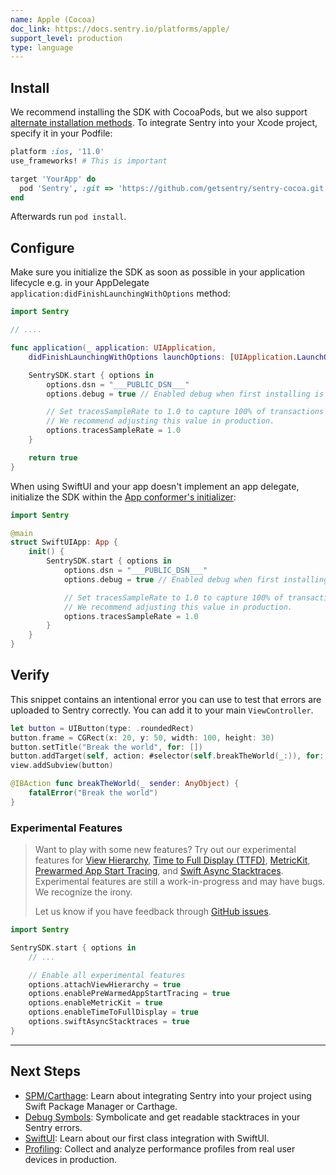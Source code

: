 ```yaml
---
name: Apple (Cocoa)
doc_link: https://docs.sentry.io/platforms/apple/
support_level: production
type: language
---
```


## Install

We recommend installing the SDK with CocoaPods, but we also support [alternate installation methods](/platforms/apple/install/). To integrate Sentry into your Xcode project, specify it in your Podfile:

```ruby
platform :ios, '11.0'
use_frameworks! # This is important

target 'YourApp' do
  pod 'Sentry', :git => 'https://github.com/getsentry/sentry-cocoa.git', :tag => '{{@inject packages.version('sentry.cocoa') }}'
end
```

Afterwards run `pod install`.

## Configure

Make sure you initialize the SDK as soon as possible in your application lifecycle e.g. in your AppDelegate `application:didFinishLaunchingWithOptions` method:

```swift {tabTitle:Swift}
import Sentry

// ....

func application(_ application: UIApplication,
    didFinishLaunchingWithOptions launchOptions: [UIApplication.LaunchOptionsKey: Any]?) -> Bool {

    SentrySDK.start { options in
        options.dsn = "___PUBLIC_DSN___"
        options.debug = true // Enabled debug when first installing is always helpful

        // Set tracesSampleRate to 1.0 to capture 100% of transactions for performance monitoring.
        // We recommend adjusting this value in production.
        options.tracesSampleRate = 1.0
    }

    return true
}
```

When using SwiftUI and your app doesn't implement an app delegate, initialize the SDK within the [App conformer's initializer](<https://developer.apple.com/documentation/swiftui/app/main()>):

```swift
import Sentry

@main
struct SwiftUIApp: App {
    init() {
        SentrySDK.start { options in
            options.dsn = "___PUBLIC_DSN___"
            options.debug = true // Enabled debug when first installing is always helpful

            // Set tracesSampleRate to 1.0 to capture 100% of transactions for performance monitoring.
            // We recommend adjusting this value in production.
            options.tracesSampleRate = 1.0
        }
    }
}
```

## Verify

This snippet contains an intentional error you can use to test that errors are uploaded to Sentry correctly. You can add it to your main `ViewController`.

```swift
let button = UIButton(type: .roundedRect)
button.frame = CGRect(x: 20, y: 50, width: 100, height: 30)
button.setTitle("Break the world", for: [])
button.addTarget(self, action: #selector(self.breakTheWorld(_:)), for: .touchUpInside)
view.addSubview(button)

@IBAction func breakTheWorld(_ sender: AnyObject) {
    fatalError("Break the world")
}
```

### Experimental Features

> Want to play with some new features? Try out our experimental features for [View Hierarchy](/platforms/apple/guides/ios/enriching-events/viewhierarchy/), [Time to Full Display (TTFD)](/platforms/apple/guides/ios/performance/instrumentation/automatic-instrumentation/#time-to-full-display), [MetricKit](/platforms/apple/guides/watchos/configuration/metric-kit/), [Prewarmed App Start Tracing](https://docs.sentry.io/platforms/apple/performance/instrumentation/automatic-instrumentation/#prewarmed-app-start-tracing), and [Swift Async Stacktraces](/platforms/apple/guides/ios/#stitch-together-swift-concurrency-stack-traces). Experimental features are still a work-in-progress and may have bugs. We recognize the irony.
>
> Let us know if you have feedback through [GitHub issues](https://github.com/getsentry/sentry-cocoa/issues).

```swift {tabTitle:Swift}
import Sentry

SentrySDK.start { options in
    // ...

    // Enable all experimental features
    options.attachViewHierarchy = true
    options.enablePreWarmedAppStartTracing = true
    options.enableMetricKit = true
    options.enableTimeToFullDisplay = true
    options.swiftAsyncStacktraces = true
}
```

---

## Next Steps

- [SPM/Carthage](/platforms/apple/install/): Learn about integrating Sentry into your project using Swift Package Manager or Carthage.
- [Debug Symbols](/platforms/apple/dsym/): Symbolicate and get readable stacktraces in your Sentry errors.
- [SwiftUI](/platforms/apple/performance/instrumentation/swiftui-instrumentation/): Learn about our first class integration with SwiftUI.
- [Profiling](/platforms/apple/profiling/): Collect and analyze performance profiles from real user devices in production.
